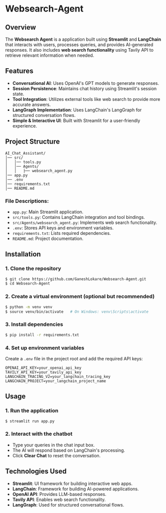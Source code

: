 # Websearch-Agent


## Overview
The **Websearch Agent** is a application built using **Streamlit** and **LangChain** that interacts with users, processes queries, and provides AI-generated responses. It also includes **web search functionality** using Tavily API to retrieve relevant information when needed.

## Features
- **Conversational AI**: Uses OpenAI's GPT models to generate responses.
- **Session Persistence**: Maintains chat history using Streamlit's session state.
- **Tool Integration**: Utilizes external tools like web search to provide more accurate answers.
- **LangGraph Implementation**: Uses LangChain's LangGraph for structured conversation flows.
- **Simple & Interactive UI**: Built with Streamlit for a user-friendly experience.

## Project Structure
```
AI_Chat_Assistant/
│── src/
│   │── tools.py
│   │── Agents/
│   │   ├── websearch_agent.py
│── app.py
│── .env
│── requirements.txt
│── README.md
```
### File Descriptions:
- `app.py`: Main Streamlit application.
- `src/tools.py`: Contains LangChain integration and tool bindings.
- `src/Agents/websearch_agent.py`: Implements web search functionality.
- `.env`: Stores API keys and environment variables.
- `requirements.txt`: Lists required dependencies.
- `README.md`: Project documentation.

## Installation
### 1. Clone the repository
```sh
$ git clone https://github.com/GaneshLokare/Websearch-Agent.git
$ cd Websearch-Agent
```
### 2. Create a virtual environment (optional but recommended)
```sh
$ python -m venv venv
$ source venv/bin/activate   # On Windows: venv\Scripts\activate
```
### 3. Install dependencies
```sh
$ pip install -r requirements.txt
```
### 4. Set up environment variables
Create a `.env` file in the project root and add the required API keys:
```
OPENAI_API_KEY=your_openai_api_key
TAVILY_API_KEY=your_tavily_api_key
LANGCHAIN_TRACING_V2=your_langchain_tracing_key
LANGCHAIN_PROJECT=your_langchain_project_name
```

## Usage
### 1. Run the application
```sh
$ streamlit run app.py
```
### 2. Interact with the chatbot
- Type your queries in the chat input box.
- The AI will respond based on LangChain's processing.
- Click **Clear Chat** to reset the conversation.

## Technologies Used
- **Streamlit**: UI framework for building interactive web apps.
- **LangChain**: Framework for building AI-powered applications.
- **OpenAI API**: Provides LLM-based responses.
- **Tavily API**: Enables web search functionality.
- **LangGraph**: Used for structured conversational flows.



